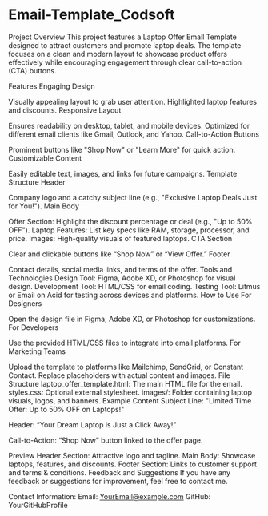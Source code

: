 # Email-Template_Codsoft

Project Overview
This project features a Laptop Offer Email Template designed to attract customers and promote laptop deals. The template focuses on a clean and modern layout to showcase product offers effectively while encouraging engagement through clear call-to-action (CTA) buttons.

Features
Engaging Design

Visually appealing layout to grab user attention.
Highlighted laptop features and discounts.
Responsive Layout

Ensures readability on desktop, tablet, and mobile devices.
Optimized for different email clients like Gmail, Outlook, and Yahoo.
Call-to-Action Buttons

Prominent buttons like "Shop Now" or "Learn More" for quick action.
Customizable Content

Easily editable text, images, and links for future campaigns.
Template Structure
Header

Company logo and a catchy subject line (e.g., "Exclusive Laptop Deals Just for You!").
Main Body

Offer Section: Highlight the discount percentage or deal (e.g., "Up to 50% OFF").
Laptop Features: List key specs like RAM, storage, processor, and price.
Images: High-quality visuals of featured laptops.
CTA Section

Clear and clickable buttons like “Shop Now” or “View Offer.”
Footer

Contact details, social media links, and terms of the offer.
Tools and Technologies
Design Tool: Figma, Adobe XD, or Photoshop for visual design.
Development Tool: HTML/CSS for email coding.
Testing Tool: Litmus or Email on Acid for testing across devices and platforms.
How to Use
For Designers

Open the design file in Figma, Adobe XD, or Photoshop for customizations.
For Developers

Use the provided HTML/CSS files to integrate into email platforms.
For Marketing Teams

Upload the template to platforms like Mailchimp, SendGrid, or Constant Contact.
Replace placeholders with actual content and images.
File Structure
laptop_offer_template.html: The main HTML file for the email.
styles.css: Optional external stylesheet.
images/: Folder containing laptop visuals, logos, and banners.
Example Content
Subject Line:
"Limited Time Offer: Up to 50% OFF on Laptops!"

Header:
“Your Dream Laptop is Just a Click Away!”

Call-to-Action:
“Shop Now” button linked to the offer page.

Preview
Header Section: Attractive logo and tagline.
Main Body: Showcase laptops, features, and discounts.
Footer Section: Links to customer support and terms & conditions.
Feedback and Suggestions
If you have any feedback or suggestions for improvement, feel free to contact me.

Contact Information:
Email: YourEmail@example.com
GitHub: YourGitHubProfile
